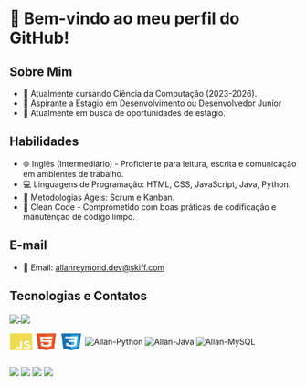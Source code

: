 # 👋 Bem-vindo ao meu perfil do GitHub!

## Sobre Mim
- 🌱 Atualmente cursando Ciência da Computação (2023-2026).
- 👯 Aspirante a Estágio em Desenvolvimento ou Desenvolvedor Junior
- 🔭 Atualmente em busca de oportunidades de estágio.

## Habilidades
- 🌐 Inglês (Intermediário) - Proficiente para leitura, escrita e comunicação em ambientes de trabalho.
- 💻 Linguagens de Programação: HTML, CSS, JavaScript, Java, Python.
- 🔄 Metodologias Ágeis: Scrum e Kanban.
- 🧹 Clean Code - Comprometido com boas práticas de codificação e manutenção de código limpo.

## E-mail
- 📧 Email: allanreymond.dev@skiff.com

## Tecnologias e Contatos

<div display="flex">
<a href="https://github.com/anuraghazra/github-readme-stats">
  <img height=170 align="center" src="https://github-readme-stats.vercel.app/api?username=AllanRDS&theme=dark&show_icons=true" />
</a>
<a href="https://github.com/anuraghazra/convoychat">
  <img height=170 align="center" src="https://github-readme-stats.vercel.app/api/top-langs?username=AllanRDS&layout=compact&langs_count=8&card_width=320&theme=dark" />
</a>
</div>
<br>

<div display = "flex">
  <img align="center" alt="Allan-Js" height="30" width="40" src="https://raw.githubusercontent.com/devicons/devicon/master/icons/javascript/javascript-plain.svg">
  <img align="center" alt="Allan-HTML" height="30" width="40" src="https://raw.githubusercontent.com/devicons/devicon/master/icons/html5/html5-original.svg">
  <img align="center" alt="Allan-CSS" height="30" width="40" src="https://raw.githubusercontent.com/devicons/devicon/master/icons/css3/css3-original.svg"> 
  <img align="center" alt="Allan-Python" height="40" width="50" src="https://cdn.jsdelivr.net/gh/devicons/devicon/icons/python/python-original.svg" />        
  <img align="center" alt="Allan-Java" height="40" width="50" src="https://cdn.jsdelivr.net/gh/devicons/devicon/icons/java/java-original.svg" />    
  <img align="center" alt="Allan-MySQL" height ="50" width="60" src="https://cdn.jsdelivr.net/gh/devicons/devicon@latest/icons/mysql/mysql-original-wordmark.svg" />
</div>

</div>

##
 <div top="30px"> 
  <a href="https://www.youtube.com/channel/UCxIQvT8QN7hH3kadLpF3Ppw" target="_blank" markdown: kramdown ><img src="https://img.shields.io/badge/YouTube-FF0000?style=for-the-badge&logo=youtube&logoColor=white"></a>
  <a href="https://www.instagram.com/allanrds_/" target="_blank"><img src="https://img.shields.io/badge/-Instagram-%23E4405F?style=for-the-badge&logo=instagram&logoColor=white" ></a>
  <a href = "mailto:allanreymond.developer@gmail.com"><img src="https://img.shields.io/badge/Gmail-D14836?style=for-the-badge&logo=gmail&logoColor=white"></a>
  <a href=https://www.linkedin.com/in/allanrds/" target="_blank"><img src="https://img.shields.io/badge/-LinkedIn-%230077B5?style=for-the-badge&logo=linkedin&logoColor=white" ></a> 
</div>

